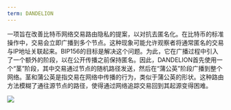 ```yaml
---
term: DANDELION
---
```


一项旨在改善比特币网络交易路由隐私的提案，以对抗去匿名化。在比特币的标准操作中，交易会立即广播到多个节点。这种现象可能允许观察者将通常匿名的交易与IP地址关联起来。BIP156的目标是解决这个问题。为此，它在广播过程中引入了一个额外的阶段，以在公开传播之前保持匿名。因此，DANDELION首先使用一个“茎”阶段，其中交易通过节点的随机路径发送，然后在“蒲公英”阶段广播到整个网络。茎和蒲公英是指交易在网络中传播的行为，类似于蒲公英的形状。这种路由方法模糊了通往源节点的路径，使得通过网络追踪交易回到其起源变得困难。

![](../../dictionnaire/assets/36.png)